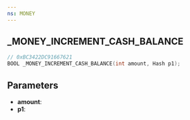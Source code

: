 ```yaml
---
ns: MONEY
---
```

## _MONEY_INCREMENT_CASH_BALANCE

```c
// 0xBC3422DC91667621
BOOL _MONEY_INCREMENT_CASH_BALANCE(int amount, Hash p1);
```

## Parameters
* **amount**:
* **p1**:
